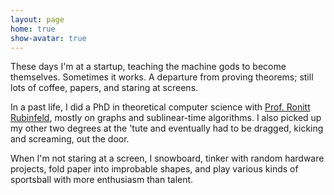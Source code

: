 ```yaml
---
layout: page
home: true
show-avatar: true
---
```


These days I'm at a startup, teaching the machine gods to become themselves. Sometimes it works.
A departure from proving theorems; still lots of coffee, papers, and staring at screens.

In a past life, I did a PhD in theoretical computer science with [Prof. Ronitt Rubinfeld](https://people.csail.mit.edu/ronitt/), mostly on graphs and sublinear-time algorithms. I also picked up my other two degrees at the 'tute and eventually had to be dragged, kicking and screaming, out the door.

When I'm not staring at a screen, I snowboard, tinker with random hardware projects, fold paper into improbable shapes, and play various kinds of sportsball with more enthusiasm than talent.
